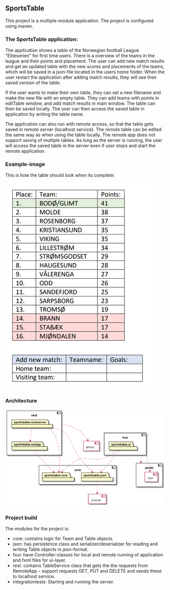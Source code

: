 
## SportsTable

This project is a multiple-module application. The project is configured using maven. 

### The SportsTable application:

The application shows a table of the Norwegian football League "Eliteserien" for first time users. There is a overview of the teams in the league and their points and placement. The user can add new match results and get an updated table with the new scores and placements of the teams, which will be saved in a json-file located in the users home folder. When the user restart the application after adding match results, they will see their saved version of the table.

If the user wants to make their own table, they can set a new filename and make the new file with an empty table. They can add teams with points in editTable window, and add match results in main window. The table can then be saved locally. The user can then access the saved table in application by writing the table name. 

The application can also run with remote access, so that the table gets saved in remote server (localhost service). The remote table can be edited the same way as when using the table locally. The remote app does not support saving of multiple tables. As long as the server is running, the user will access the saved table in the server even if user stops and start the remote application. 

### Example-image

This is how the table should look when its complete:

![Exampleimage](docs/images/eliteserienexample.PNG)

### Architecture

![Architecture](docs/images/PackageDiagram.png)

### Project build

The modules for the project is:

- core: contains logic for Team and Table objects.
- json: has persistence class and serializer/deserializer for reading and writing Table objects in json-format.
- fxui: have Controller-classes for local and remote running of application and fxml files for ui-layer.
- rest: contains TableService class that gets the the requests from RemoteApp - support requests GET, PUT and DELETE and sends these to localhost service.
- integrationtests: Starting and running the server.